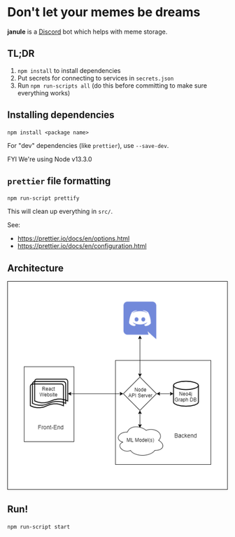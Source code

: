 # Don't let your memes be dreams

**janule** is a [Discord](https://discord.com/) bot which helps with meme storage.

## TL;DR

1. `npm install` to install dependencies
2. Put secrets for connecting to services in `secrets.json`
3. Run `npm run-scripts all` (do this before committing to make sure everything works)

## Installing dependencies

`npm install <package name>`

For "dev" dependencies (like `prettier`), use `--save-dev`.

FYI We're using Node v13.3.0

## `prettier` file formatting

`npm run-script prettify`

This will clean up everything in `src/`.

See:
 * https://prettier.io/docs/en/options.html
 * https://prettier.io/docs/en/configuration.html

## Architecture

![Image of the architecture](images/architecture/architecture.png)

## Run!

`npm run-script start`
